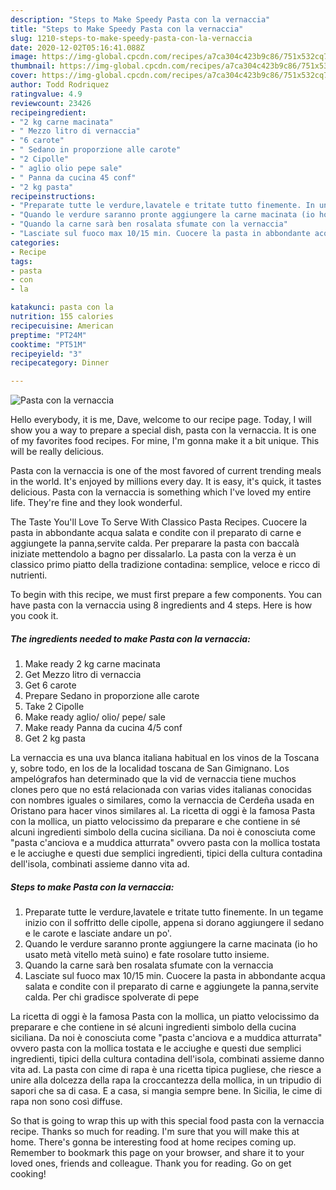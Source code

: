 ```yaml
---
description: "Steps to Make Speedy Pasta con la vernaccia"
title: "Steps to Make Speedy Pasta con la vernaccia"
slug: 1210-steps-to-make-speedy-pasta-con-la-vernaccia
date: 2020-12-02T05:16:41.088Z
image: https://img-global.cpcdn.com/recipes/a7ca304c423b9c86/751x532cq70/pasta-con-la-vernaccia-recipe-main-photo.jpg
thumbnail: https://img-global.cpcdn.com/recipes/a7ca304c423b9c86/751x532cq70/pasta-con-la-vernaccia-recipe-main-photo.jpg
cover: https://img-global.cpcdn.com/recipes/a7ca304c423b9c86/751x532cq70/pasta-con-la-vernaccia-recipe-main-photo.jpg
author: Todd Rodriquez
ratingvalue: 4.9
reviewcount: 23426
recipeingredient:
- "2 kg carne macinata"
- " Mezzo litro di vernaccia"
- "6 carote"
- " Sedano in proporzione alle carote"
- "2 Cipolle"
- " aglio olio pepe sale"
- " Panna da cucina 45 conf"
- "2 kg pasta"
recipeinstructions:
- "Preparate tutte le verdure,lavatele e tritate tutto finemente. In un tegame inizio con il soffritto delle cipolle, appena si dorano aggiungere il sedano e le carote e lasciate andare un po&#39;."
- "Quando le verdure saranno pronte aggiungere la carne macinata (io ho usato metà vitello metà suino) e fate rosolare tutto insieme."
- "Quando la carne sarà ben rosalata sfumate con la vernaccia"
- "Lasciate sul fuoco max 10/15 min. Cuocere la pasta in abbondante acqua salata e condite con il preparato di carne e aggiungete la panna,servite calda. Per chi gradisce spolverate di pepe"
categories:
- Recipe
tags:
- pasta
- con
- la

katakunci: pasta con la 
nutrition: 155 calories
recipecuisine: American
preptime: "PT24M"
cooktime: "PT51M"
recipeyield: "3"
recipecategory: Dinner

---
```



![Pasta con la vernaccia](https://img-global.cpcdn.com/recipes/a7ca304c423b9c86/751x532cq70/pasta-con-la-vernaccia-recipe-main-photo.jpg)

Hello everybody, it is me, Dave, welcome to our recipe page. Today, I will show you a way to prepare a special dish, pasta con la vernaccia. It is one of my favorites food recipes. For mine, I'm gonna make it a bit unique. This will be really delicious.

Pasta con la vernaccia is one of the most favored of current trending meals in the world. It's enjoyed by millions every day. It is easy, it's quick, it tastes delicious. Pasta con la vernaccia is something which I've loved my entire life. They're fine and they look wonderful.

The Taste You&#39;ll Love To Serve With Classico Pasta Recipes. Cuocere la pasta in abbondante acqua salata e condite con il preparato di carne e aggiungete la panna,servite calda. Per preparare la pasta con baccalà iniziate mettendolo a bagno per dissalarlo. La pasta con la verza è un classico primo piatto della tradizione contadina: semplice, veloce e ricco di nutrienti.


To begin with this recipe, we must first prepare a few components. You can have pasta con la vernaccia using 8 ingredients and 4 steps. Here is how you cook it.

<!--inarticleads1-->

##### The ingredients needed to make Pasta con la vernaccia:

1. Make ready 2 kg carne macinata
1. Get  Mezzo litro di vernaccia
1. Get 6 carote
1. Prepare  Sedano in proporzione alle carote
1. Take 2 Cipolle
1. Make ready  aglio/ olio/ pepe/ sale
1. Make ready  Panna da cucina 4/5 conf
1. Get 2 kg pasta


La vernaccia es una uva blanca italiana habitual en los vinos de la Toscana y, sobre todo, en los de la localidad toscana de San Gimignano. Los ampelógrafos han determinado que la vid de vernaccia tiene muchos clones pero que no está relacionada con varias vides italianas conocidas con nombres iguales o similares, como la vernaccia de Cerdeña usada en Oristano para hacer vinos similares al. La ricetta di oggi è la famosa Pasta con la mollica, un piatto velocissimo da preparare e che contiene in sé alcuni ingredienti simbolo della cucina siciliana. Da noi è conosciuta come &#34;pasta c&#39;anciova e a muddica atturrata&#34; ovvero pasta con la mollica tostata e le acciughe e questi due semplici ingredienti, tipici della cultura contadina dell&#39;isola, combinati assieme danno vita ad. 

<!--inarticleads2-->

##### Steps to make Pasta con la vernaccia:

1. Preparate tutte le verdure,lavatele e tritate tutto finemente. In un tegame inizio con il soffritto delle cipolle, appena si dorano aggiungere il sedano e le carote e lasciate andare un po&#39;.
1. Quando le verdure saranno pronte aggiungere la carne macinata (io ho usato metà vitello metà suino) e fate rosolare tutto insieme.
1. Quando la carne sarà ben rosalata sfumate con la vernaccia
1. Lasciate sul fuoco max 10/15 min. Cuocere la pasta in abbondante acqua salata e condite con il preparato di carne e aggiungete la panna,servite calda. Per chi gradisce spolverate di pepe


La ricetta di oggi è la famosa Pasta con la mollica, un piatto velocissimo da preparare e che contiene in sé alcuni ingredienti simbolo della cucina siciliana. Da noi è conosciuta come &#34;pasta c&#39;anciova e a muddica atturrata&#34; ovvero pasta con la mollica tostata e le acciughe e questi due semplici ingredienti, tipici della cultura contadina dell&#39;isola, combinati assieme danno vita ad. La pasta con cime di rapa è una ricetta tipica pugliese, che riesce a unire alla dolcezza della rapa la croccantezza della mollica, in un tripudio di sapori che sa di casa. E a casa, si mangia sempre bene. In Sicilia, le cime di rapa non sono così diffuse. 

So that is going to wrap this up with this special food pasta con la vernaccia recipe. Thanks so much for reading. I'm sure that you will make this at home. There's gonna be interesting food at home recipes coming up. Remember to bookmark this page on your browser, and share it to your loved ones, friends and colleague. Thank you for reading. Go on get cooking!
